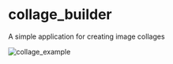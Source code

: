# collage_builder

A simple application for creating image collages

![collage_example](https://user-images.githubusercontent.com/35809470/166969550-c1f286b8-1423-493c-a9cb-953cf5b12a82.png)

